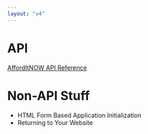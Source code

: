 ```yaml
---
layout: "v4"
---
```


# API

[AffordItNOW API Reference](api/)

# Non-API Stuff

- HTML Form Based Application Initialization
- Returning to Your Website
